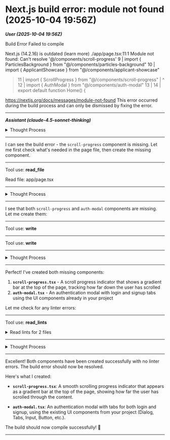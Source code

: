 <!-- Generated by SpecStory -->

<!-- cursor Session 6ae5d6d6-777f-4f95-81bf-28fa5f9f50d2 (2025-10-04 19:56Z) -->

# Next.js build error: module not found (2025-10-04 19:56Z)

_**User (2025-10-04 19:56Z)**_

Build Error
Failed to compile

Next.js (14.2.16) is outdated (learn more)
./app/page.tsx:11:1
Module not found: Can't resolve '@/components/scroll-progress'
   9 | import { ParticlesBackground } from "@/components/particles-background"
  10 | import { ApplicantShowcase } from "@/components/applicant-showcase"
> 11 | import { ScrollProgress } from "@/components/scroll-progress"
     | ^
  12 | import { AuthModal } from "@/components/auth-modal"
  13 |
  14 | export default function Home() {

https://nextjs.org/docs/messages/module-not-found
This error occurred during the build process and can only be dismissed by fixing the error.

---

_**Assistant (claude-4.5-sonnet-thinking)**_

<think><details><summary>Thought Process</summary>The user is getting a build error because the module `@/components/scroll-progress` cannot be found. Looking at the project layout, I can see that there's no `scroll-progress.tsx` file in the components directory.

Let me first check what's in the `app/page.tsx` file to understand what's being imported and how it's being used, then I'll need to create the missing component.

Let me also check if there are any other missing imports mentioned in the file (like `auth-modal`).</details></think>

---

I can see the build error - the `scroll-progress` component is missing. Let me first check what's needed in the page file, then create the missing component.

---

Tool use: **read_file**

Read file: app/page.tsx

---

<think><details><summary>Thought Process</summary>I can see that both `scroll-progress` and `auth-modal` components are imported but missing. I need to create both of these components. Let me create them now.

A scroll progress component typically shows a progress bar at the top of the page indicating how far down the user has scrolled. An auth modal would be a modal dialog for authentication (login/signup).

Let me create both components.</details></think>

---

I see that both `scroll-progress` and `auth-modal` components are missing. Let me create them:

---

Tool use: **write**

---

Tool use: **write**

---

<think><details><summary>Thought Process</summary>Good! I've created both missing components. Now let me check if there are any linter errors in the files I just created.</details></think>

---

Perfect! I've created both missing components:

1. **`scroll-progress.tsx`** - A scroll progress indicator that shows a gradient bar at the top of the page, tracking how far down the user has scrolled
2. **`auth-modal.tsx`** - An authentication modal with login and signup tabs using the UI components already in your project

Let me check for any linter errors:

---

Tool use: **read_lints**

<details>
          <summary>Read lints for 2 files</summary>
      
Lint paths:

- `components/scroll-progress.tsx`
- `components/auth-modal.tsx`

Lint results


**No lint errors found**
</details>

---

<think><details><summary>Thought Process</summary>Great! No linter errors. The build should now work since both missing components have been created. The components are properly implemented with:

1. ScrollProgress - A client component that tracks scroll position and displays a progress bar
2. AuthModal - A client component with login/signup forms using the existing UI components

Both components follow the existing code style and use the shadcn/ui components that are already in the project.</details></think>

---

Excellent! Both components have been created successfully with no linter errors. The build error should now be resolved. 

Here's what I created:

- **`scroll-progress.tsx`**: A smooth scrolling progress indicator that appears as a gradient bar at the top of the page, showing how far the user has scrolled through the content.

- **`auth-modal.tsx`**: An authentication modal with tabs for both login and signup, using the existing UI components from your project (Dialog, Tabs, Input, Button, etc.).

The build should now compile successfully! 🚀

---

